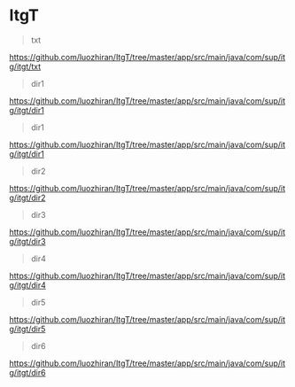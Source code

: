 # ItgT   

> txt

  https://github.com/luozhiran/ItgT/tree/master/app/src/main/java/com/sup/itg/itgt/txt

> dir1
  
  https://github.com/luozhiran/ItgT/tree/master/app/src/main/java/com/sup/itg/itgt/dir1
  
> dir1
    
  https://github.com/luozhiran/ItgT/tree/master/app/src/main/java/com/sup/itg/itgt/dir1
    
> dir2
      
  https://github.com/luozhiran/ItgT/tree/master/app/src/main/java/com/sup/itg/itgt/dir2
      
      
> dir3
        
  https://github.com/luozhiran/ItgT/tree/master/app/src/main/java/com/sup/itg/itgt/dir3
    
> dir4
            
   https://github.com/luozhiran/ItgT/tree/master/app/src/main/java/com/sup/itg/itgt/dir4
        
> dir5
            
   https://github.com/luozhiran/ItgT/tree/master/app/src/main/java/com/sup/itg/itgt/dir5     
   
> dir6
            
   https://github.com/luozhiran/ItgT/tree/master/app/src/main/java/com/sup/itg/itgt/dir6     
   
   